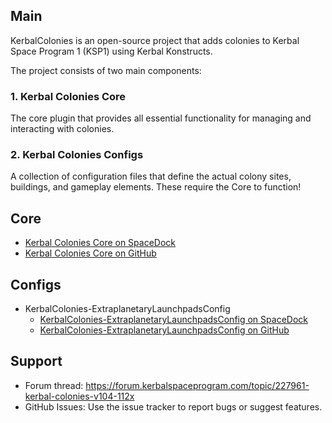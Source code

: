 ## Main

KerbalColonies is an open-source project that adds colonies to Kerbal Space Program 1 (KSP1) using Kerbal Konstructs.

The project consists of two main components:

### 1. Kerbal Colonies Core

The core plugin that provides all essential functionality for managing and interacting with colonies.

### 2. Kerbal Colonies Configs
A collection of configuration files that define the actual colony sites, buildings, and gameplay elements. These require the Core to function!

## Core
- [Kerbal Colonies Core on SpaceDock](https://spacedock.info/mod/3896/Kerbal%20Colonies%20Core)
- [Kerbal Colonies Core on GitHub](https://github.com/KerbalColonies/KerbalColoniesCore/releases/tag/v1.0.4)

## Configs
- KerbalColonies-ExtraplanetaryLaunchpadsConfig
  - [KerbalColonies-ExtraplanetaryLaunchpadsConfig on SpaceDock](https://spacedock.info/mod/3899/KerbalColonies-ExtraplanetaryLaunchpadsConfig)
  - [KerbalColonies-ExtraplanetaryLaunchpadsConfig on GitHub](https://github.com/KerbalColonies/KerbalColonies-ExtraplanetaryLaunchpadsConfig/releases/tag/v1.0.1)

## Support

- Forum thread: https://forum.kerbalspaceprogram.com/topic/227961-kerbal-colonies-v104-112x
- GitHub Issues: Use the issue tracker to report bugs or suggest features.

